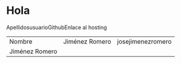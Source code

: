<html>
  <head>
    <meta name="Author" content="José Jiménez Romero">
    <meta charset="UTF-8">
  </head>

<body>
  <h1>Hola</h1>
  
  <table>
  <tr>
    <td>Nombre</td>
    <td>Jiménez Romero</td>
      <td>josejimenezromero</td>
  </tr>
  
  <tr>Apellidos</tr>
  <td>Jiménez Romero</td>
  <tr>usuarioGithub</tr>
  <tr>Enlace al hosting</tr>
</table>
  
  
</body>
</html>
